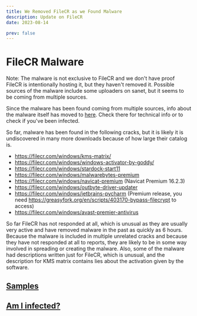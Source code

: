 ```yaml
---
title: We Removed FileCR as we Found Malware
description: Update on FileCR
date: 2023-08-14

prev: false
---
```

<Post authors="['nbats']" />

# FileCR Malware

Note: The malware is not exclusive to FileCR and we don't have proof FileCR is intentionally hosting it, but they haven't removed it. Possible sources of the malware include some uploaders on sanet, but it seems to be coming from multiple sources.

Since the malware has been found coming from multiple sources, info about the malware itself has moved to [here](https://rentry.co/big_load_malware). Check there for technical info or to check if you've been infected.

So far, malware has been found in the following cracks, but it is likely it is undiscovered in many more downloads because of how large their catalog is.
* https://filecr.com/windows/kms-matrix/
* https://filecr.com/windows/windows-activator-by-goddy/
* https://filecr.com/windows/stardock-start11
* https://filecr.com/windows/malwarebytes-premium
* https://filecr.com/windows/navicat-premium (Navicat Premium 16.2.3)
* https://filecr.com/windows/outbyte-driver-updater
* https://filecr.com/windows/jetbrains-pycharm (Premium release, you need https://greasyfork.org/en/scripts/403170-bypass-filecrypt to access)
* https://filecr.com/windows/avast-premier-antivirus

So far FileCR has not responded at all, which is unusual as they are usually very active and have removed malware in the past as quickly as 6 hours. Because the malware is included in multiple unrelated cracks and because they have not responded at all to reports, they are likely to be in some way involved in spreading or creating the malware. Also, some of the malware had descriptions written just for FileCR, which is unusual, and the description for KMS matrix contains lies about the activation given by the software.

## [Samples](https://rentry.co/big_load_malware#samples)

## [Am I infected?](https://rentry.co/big_load_malware#am-i-infected)
